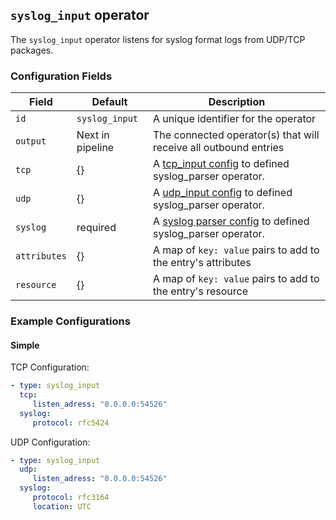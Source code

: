 ## `syslog_input` operator

The `syslog_input` operator listens for syslog format logs from UDP/TCP packages.

### Configuration Fields

| Field        | Default          | Description                                                  |
| ----------   | ---------------- | ------------------------------------------------------------ |
| `id`         | `syslog_input`   | A unique identifier for the operator                         |
| `output`     | Next in pipeline | The connected operator(s) that will receive all outbound entries |
| `tcp`        | {}               | A [tcp_input config](./tcp_input.md#configuration-fields)  to defined syslog_parser operator. |
| `udp`        | {}               | A [udp_input config](./udp_input.md#configuration-fields)  to defined syslog_parser operator. |
| `syslog`     | required         | A [syslog parser config](./syslog_parser.md#configuration-fields)  to defined syslog_parser operator. |
| `attributes` | {}               | A map of `key: value` pairs to add to the entry's attributes    |
| `resource`   | {}               | A map of `key: value` pairs to add to the entry's resource  |





### Example Configurations

#### Simple

TCP Configuration:
```yaml
- type: syslog_input
  tcp:
     listen_adress: "0.0.0.0:54526"
  syslog:
     protocol: rfc5424
```

UDP Configuration:

```yaml
- type: syslog_input
  udp:
     listen_adress: "0.0.0.0:54526"
  syslog:
     protocol: rfc3164
     location: UTC
```

